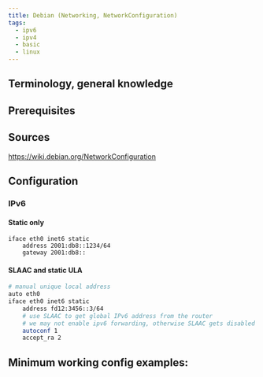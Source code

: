 ```yaml
---
title: Debian (Networking, NetworkConfiguration)
tags:
  - ipv6
  - ipv4
  - basic
  - linux
---
```

Terminology, general knowledge
---


Prerequisites
---


Sources
---
https://wiki.debian.org/NetworkConfiguration

Configuration
---

### IPv6

#### Static only

```
iface eth0 inet6 static
	address 2001:db8::1234/64
	gateway 2001:db8::
```

#### SLAAC and static ULA

```bash
# manual unique local address
auto eth0
iface eth0 inet6 static
	address fd12:3456::3/64
	# use SLAAC to get global IPv6 address from the router
	# we may not enable ipv6 forwarding, otherwise SLAAC gets disabled
	autoconf 1
	accept_ra 2
```

Minimum working config examples:
---